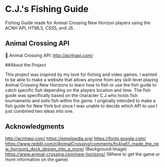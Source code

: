 # C.J.'s Fishing Guide
Fishing Guide made for Animal Crossing New Horizon players using the ACNH API, HTML5, CSS5, and JS.

## Animal Crossing API 

🍃 Animal Crossing API: http://acnhapi.com/

##About the Project 

This project was inspired by my love for fishing and video games. I wanted to be able to make a website that allows anyone from any skill-level playing Animal Crossing New Horizons to learn how to fish or use the fish guide to catch specific fish depending on the players location and time. The fish guide was specifically based on the character C.J who hosts fish tournaments and sells fish within the game. I originally intended to make a fish guide for New York but since I was unable to decide which API to use I just combined two ideas into one. 

## Acknowledgments

http://acnhapi.com/
https://emojipedia.org/
https://fonts.google.com/ 
https://www.reddit.com/r/AnimalCrossing/comments/fo4naf/i_made_the_new_horizons_dock_design_into_a_more/ (Background Image)
https://www.animal-crossing.com/new-horizons/ (Where to get the game or more information on the game) 
